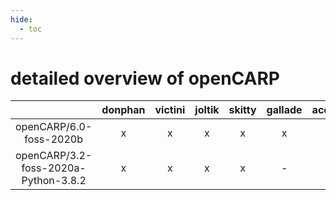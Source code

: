 ```yaml
---
hide:
  - toc
---
```


detailed overview of openCARP
=============================

| |donphan|victini|joltik|skitty|gallade|accelgor|swalot|doduo|
| :---: | :---: | :---: | :---: | :---: | :---: | :---: | :---: | :---: |
|openCARP/6.0-foss-2020b|x|x|x|x|x|-|x|x|
|openCARP/3.2-foss-2020a-Python-3.8.2|x|x|x|x|-|-|x|x|
